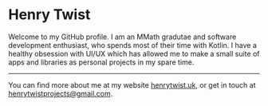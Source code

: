 # Henry Twist

Welcome to my GitHub profile. I am an MMath gradutae and software development enthusiast, who spends most of their time with Kotlin. I have a healthy obsession with UI/UX
which has allowed me to make a small suite of apps and libraries as personal projects in my spare time.

---

You can find more about me at my website [henrytwist.uk](https://www.henrytwist.uk), or get in touch at [henrytwistprojects@gmail.com](mailto:henrytwistprojects@gmail.com).

